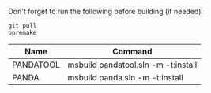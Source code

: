 Don't forget to run the following before building (if needed):
```
git pull
ppremake
```

| Name                         | Command                             |
|------------------------------|-------------------------------------|
| PANDATOOL                    | msbuild pandatool.sln -m -t:install |
| PANDA                        | msbuild panda.sln -m -t:install     |
